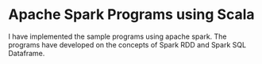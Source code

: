 # Apache Spark Programs using Scala

I have implemented the sample programs using apache spark. The programs have developed on the concepts of Spark RDD and Spark SQL Dataframe.
